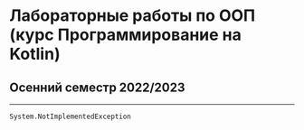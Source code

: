 # Лабораторные работы по ООП (курс **Программирование на Kotlin**)
## Осенний семестр 2022/2023

------------------------------

`System.NotImplementedException`
